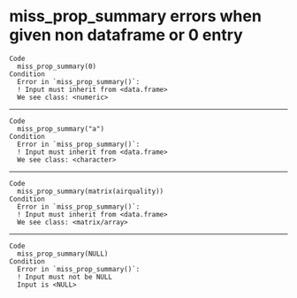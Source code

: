 # miss_prop_summary errors when given non dataframe or 0 entry

    Code
      miss_prop_summary(0)
    Condition
      Error in `miss_prop_summary()`:
      ! Input must inherit from <data.frame>
      We see class: <numeric>

---

    Code
      miss_prop_summary("a")
    Condition
      Error in `miss_prop_summary()`:
      ! Input must inherit from <data.frame>
      We see class: <character>

---

    Code
      miss_prop_summary(matrix(airquality))
    Condition
      Error in `miss_prop_summary()`:
      ! Input must inherit from <data.frame>
      We see class: <matrix/array>

---

    Code
      miss_prop_summary(NULL)
    Condition
      Error in `miss_prop_summary()`:
      ! Input must not be NULL
      Input is <NULL>

